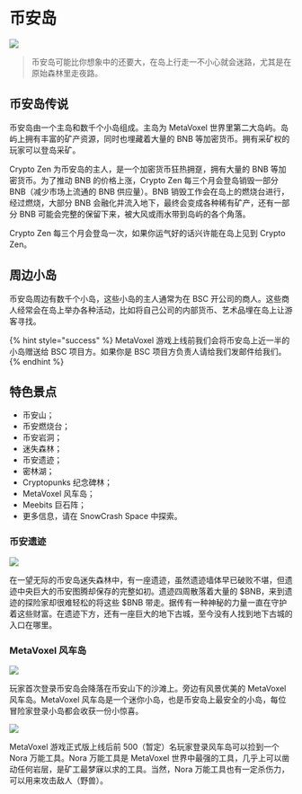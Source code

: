 # 币安岛

![](https://img.snowcrash.finance/site/docs-snowcrash-finance/MetaVoxel-BinanceIsland.003.jpeg)

> 币安岛可能比你想象中的还要大，在岛上行走一不小心就会迷路，尤其是在原始森林里走夜路。

## 币安岛传说

币安岛由一个主岛和数千个小岛组成。主岛为 MetaVoxel 世界里第二大岛屿。岛屿上拥有丰富的矿产资源，同时也埋藏着大量的 BNB 等加密货币。拥有采矿权的玩家可以登岛采矿。

Crypto Zen 为币安岛的主人，是一个加密货币狂热拥趸，拥有大量的 BNB 等加密货币。为了推动 BNB 的价格上涨，Crypto Zen 每三个月会登岛销毁一部分 BNB（减少市场上流通的 BNB 供应量）。BNB 销毁工作会在岛上的燃烧台进行，经过燃烧，大部分 BNB 会融化并流入地下，最终会变成各种稀有矿产，还有一部分 BNB 可能会完整的保留下来，被大风或雨水带到岛屿的各个角落。

Crypto Zen 每三个月会登岛一次，如果你运气好的话兴许能在岛上见到 Crypto Zen。

## 周边小岛

币安岛周边有数千个小岛，这些小岛的主人通常为在 BSC 开公司的商人。这些商人经常会在岛上举办各种活动，比如将自己公司的内部货币、艺术品埋在岛上让游客寻找。

{% hint style="success" %}
MetaVoxel 游戏上线前我们会将币安岛上近一半的小岛赠送给 BSC 项目方。如果你是 BSC 项目方负责人请给我们发邮件给我们。
{% endhint %}

## 特色景点

* 币安山；
* 币安燃烧台；
* 币安岩洞；
* 迷失森林；
* 币安遗迹；
* 密林湖；
* Cryptopunks 纪念碑林；
* MetaVoxel 风车岛；
* Meebits 巨石阵；
* 更多信息，请在 SnowCrash Space 中探索。

### 币安遗迹

![](https://img.snowcrash.finance/site/docs-snowcrash-finance/BinanceIsland-3.jpeg)

在一望无际的币安岛迷失森林中，有一座遗迹，虽然遗迹墙体早已破败不堪，但遗迹中央巨大的币安图腾却保存的完整如初。遗迹四周散落着大量的 $BNB，来到遗迹的探险家却很难轻松的将这些 $BNB 带走。据传有一种神秘的力量一直在守护着这些财富。在遗迹下方，还有一座巨大的地下古城，至今没有人找到地下古城的入口在哪里。

### MetaVoxel 风车岛

![](https://img.snowcrash.finance/site/docs-snowcrash-finance/MetaVoxel-PAA.018.jpeg)

玩家首次登录币安岛会降落在币安山下的沙滩上。旁边有风景优美的 MetaVoxel 风车岛。MetaVoxel 风车岛是一个迷你小岛，也是币安岛上最安全的小岛，每位冒险家登录小岛都会收获一份小惊喜。

![](https://img.snowcrash.finance/site/docs-snowcrash-finance/MetaVoxel-Tool.001.jpeg)

MetaVoxel 游戏正式版上线后前 500（暂定）名玩家登录风车岛可以捡到一个 Nora 万能工具。Nora 万能工具是 MetaVoxel 世界中最强的工具，几乎上可以凿动任何岩层，是矿工最梦寐以求的工具。当然，Nora 万能工具也有一定杀伤力，可以用来攻击敌人（野兽）。